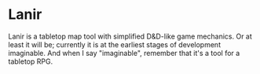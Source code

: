 Lanir
=====

Lanir is a tabletop map tool with simplified D&D-like game mechanics.
Or at least it will be; currently it is at the earliest stages of
development imaginable. And when I say "imaginable", remember that
it's a tool for a tabletop RPG.

